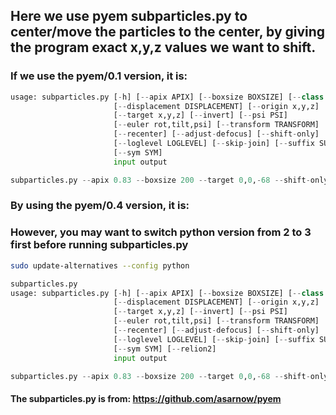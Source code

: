 ## Here we use pyem subparticles.py to center/move the particles to the center, by giving the program exact x,y,z values we want to shift. 
### If we use the pyem/0.1 version, it is: 
```py
usage: subparticles.py [-h] [--apix APIX] [--boxsize BOXSIZE] [--class CLS]
                       [--displacement DISPLACEMENT] [--origin x,y,z]
                       [--target x,y,z] [--invert] [--psi PSI]
                       [--euler rot,tilt,psi] [--transform TRANSFORM]
                       [--recenter] [--adjust-defocus] [--shift-only]
                       [--loglevel LOGLEVEL] [--skip-join] [--suffix SUFFIX]
                       [--sym SYM]
                       input output
```

```py 
subparticles.py --apix 0.83 --boxsize 200 --target 0,0,-68 --shift-only subtracted.star subtracted_shift.star
```

### By using the pyem/0.4 version, it is: 

### However, you may want to switch python version from 2 to 3 first before running subparticles.py

```sh
sudo update-alternatives --config python
```

```py
subparticles.py
usage: subparticles.py [-h] [--apix APIX] [--boxsize BOXSIZE] [--class CLS]
                       [--displacement DISPLACEMENT] [--origin x,y,z]
                       [--target x,y,z] [--invert] [--psi PSI]
                       [--euler rot,tilt,psi] [--transform TRANSFORM]
                       [--recenter] [--adjust-defocus] [--shift-only]
                       [--loglevel LOGLEVEL] [--skip-join] [--suffix SUFFIX]
                       [--sym SYM] [--relion2]
                       input output

```

```py 
subparticles.py --apix 0.83 --boxsize 200 --target 0,0,-68 --shift-only subtracted.star subtracted_shift.star
```
#### The subparticles.py is from: https://github.com/asarnow/pyem
